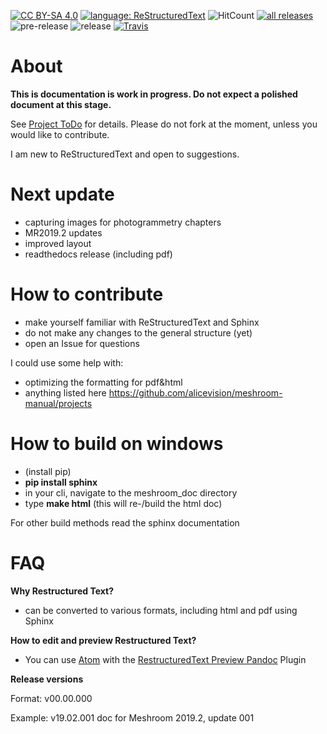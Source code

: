 [![CC BY-SA 4.0](https://img.shields.io/badge/license-CC%20BY--SA%204.0-blue.svg?style=flat-square)](https://creativecommons.org/licenses/by-sa/4.0/)
[![language: ReStructuredText](https://img.shields.io/badge/language-RST-black.svg?style=flat-square)](http://docutils.sourceforge.net/docs/user/rst/quickref.html)
![HitCount](http://hits.dwyl.io/natowi/meshroom_doc.svg)
[![all releases](https://img.shields.io/github/downloads/natowi/meshroom_doc/total.svg?style=flat-square&color=success)](https://github.com/natowi/meshroom_doc/releases/)
![pre-release](https://img.shields.io/github/release-pre/natowi/meshroom_doc.svg?style=flat-square&color=yellow&label=pre-release)
![release](https://img.shields.io/github/release/natowi/meshroom_doc.svg?style=flat-square&color=green&label=release)
[![Travis](https://img.shields.io/travis/natowi/meshroom_doc.svg?style=flat-square)](https://travis-ci.org/natowi/meshroom_doc)

# About

**This is documentation is work in progress. Do not expect a polished document at this stage.**

See [Project ToDo](https://github.com/alicevision/meshroom-manual/projects) for details. Please do not fork at the moment, unless you would like to contribute.

I am new to ReStructuredText and open to suggestions.

# Next update
+ capturing images for photogrammetry chapters
+ MR2019.2 updates
+ improved layout
+ readthedocs release (including pdf)

# How to contribute

-   make yourself familiar with ReStructuredText and Sphinx
-   do not make any changes to the general structure (yet)
-   open an Issue for questions

I could use some help with:
- optimizing the formatting for pdf&html
- anything listed here https://github.com/alicevision/meshroom-manual/projects

# How to build on windows

-   (install pip)
-   **pip install sphinx**
-   in your cli, navigate to the meshroom\_doc directory
-   type **make html** (this will re-/build the html doc)

For other build methods read the sphinx documentation

# FAQ

**Why Restructured Text?**

-   can be converted to various formats, including html and pdf using Sphinx

**How to edit and preview Restructured Text?**

-   You can use [Atom](https://atom.io/) with the [RestructuredText Preview Pandoc](https://atom.io/packages/rst-preview-pandoc) Plugin

**Release versions**

Format: v00.00.000

Example: v19.02.001 doc for Meshroom 2019.2, update 001

